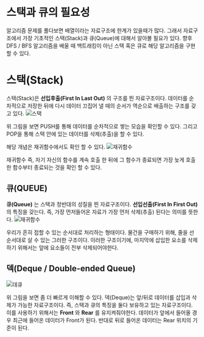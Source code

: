 # 스택과 큐의 필요성
알고리즘 문제를 풀다보면 배열이라는 자료구조에 한계가 있을때가 많다. 그래서 자료구조에서 가장 기초적인 스택(Stack)과 큐(Queue)에 대해서 알아볼 필요가 있다. 향후 DFS / BFS 알고리즘을 배울 때 백트래킹이 아닌 스택 혹은 큐로 해당 알고리즘을 구현할 수 있다.


# 스택(Stack)

스택(Stack)은 **선입후출(First In Last Out)** 의 구조를 띈 자료구조이다. 데이터를 순차적으로 저장한 뒤에 다시 데이터 끄집어 낼 때의 순서가 역순으로 배출하는 구조를 갖고 있다.
![스택](https://img1.daumcdn.net/thumb/R1280x0/?scode=mtistory2&fname=https%3A%2F%2Fblog.kakaocdn.net%2Fdn%2FchSIl3%2Fbtqx60O47Om%2Fg4dMrq8KSyobAkspK6JLJ0%2Fimg.png)

위 그림을 보면 PUSH를 통해 데이터를 순차적으로 쌓는 모습을 확인할 수 있다. 그리고 POP을 통해 스택 안에 있는 데이터를 삭제(추출)을 할 수 있다.

해당 개념은 재귀함수에서도 확인 할 수 있다.
![재귀함수](https://img1.daumcdn.net/thumb/R1280x0/?scode=mtistory2&fname=https%3A%2F%2Fblog.kakaocdn.net%2Fdn%2FdzKRgB%2Fbtqx7mK8pAB%2FBtC7WQBS3xB0FU7ty1y1W1%2Fimg.png)

재귀함수 즉, 자기 자신의 함수를 계속 호출 한 뒤에 그 함수가 종료되면 가장 늦게 호출한 함수부터 종료되는 것을 확인 할 수 있다.

## 큐(QUEUE)

**큐(Queue)** 는 스택과 정반대의 성질을 띈 자료구조이다. **선입선출(First In First Out)** 의 특징을 갖는다. 즉, 가장 먼저들어온 자료가 가장 먼저 삭제(추출) 된다는 의미를 뜻한다. 
![재귀함수](https://img1.daumcdn.net/thumb/R1280x0/?scode=mtistory2&fname=https%3A%2F%2Fblog.kakaocdn.net%2Fdn%2FzHUPa%2Fbtqx60VRYdp%2FQPMF62rkahGSL5tzl5TYbK%2Fimg.png)

우리가 흔히 접할 수 있는 순서대로 처리하는 형태이다.
물건을 구매하기 위해, 줄을 선 순서대로 살 수 있는 그러한 구조이다.
이러한 구조이기에, 마지막에 삽입한 요소를 삭제하기 위해서는 앞에 요소들이 전부 삭제되어야한다.


## 덱(Deque / Double-ended Queue)

![데큐](https://t1.daumcdn.net/cfile/tistory/273851475639BB6510)

위 그림을 보면 좀 더 빠르게 이해할 수 있다. 덱(Deque)는 앞/뒤로 데이터를 삽입과 삭제가 가능한 자료구조이다. 즉, 스택과 큐의 특징을 둘다 보유하고 있는 자료구조이다. 이를 사용하기 위해서는 **Front** 와 **Rear** 를 유지켜줘야한다. 데이터가 앞에서 들어올 경우 최근에 들어온 데이터가 Front가 된다. 반대로 뒤로 들어온 데이터는 Rear 위치의 기준이 된다.
